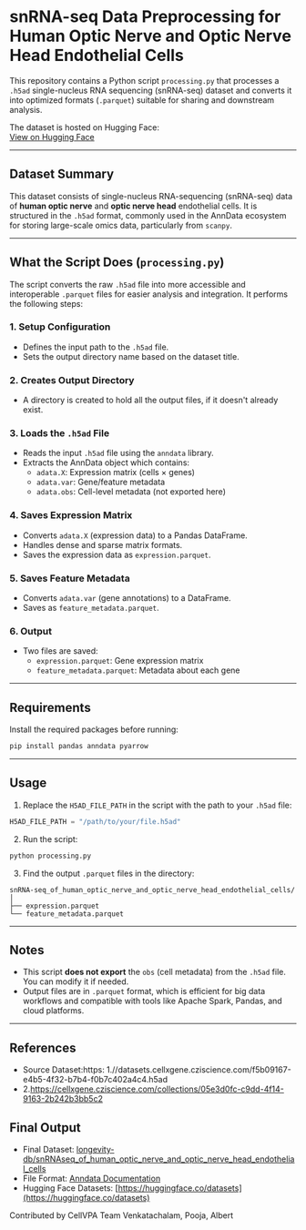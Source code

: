
#  snRNA-seq Data Preprocessing for Human Optic Nerve and Optic Nerve Head Endothelial Cells

This repository contains a Python script `processing.py` that processes a `.h5ad` single-nucleus RNA sequencing (snRNA-seq) dataset and converts it into optimized formats (`.parquet`) suitable for sharing and downstream analysis.

The dataset is hosted on Hugging Face:  
[View on Hugging Face](https://huggingface.co/datasets/longevity-db/snRNAseq_of_human_optic_nerve_and_optic_nerve_head_endothelial_cells)

---

## Dataset Summary

This dataset consists of single-nucleus RNA-sequencing (snRNA-seq) data of **human optic nerve** and **optic nerve head** endothelial cells. It is structured in the `.h5ad` format, commonly used in the AnnData ecosystem for storing large-scale omics data, particularly from `scanpy`.

---

## What the Script Does (`processing.py`)

The script converts the raw `.h5ad` file into more accessible and interoperable `.parquet` files for easier analysis and integration. It performs the following steps:

### 1. **Setup Configuration**
- Defines the input path to the `.h5ad` file.
- Sets the output directory name based on the dataset title.

### 2. **Creates Output Directory**
- A directory is created to hold all the output files, if it doesn't already exist.

### 3. **Loads the `.h5ad` File**
- Reads the input `.h5ad` file using the `anndata` library.
- Extracts the AnnData object which contains:
  - `adata.X`: Expression matrix (cells × genes)
  - `adata.var`: Gene/feature metadata
  - `adata.obs`: Cell-level metadata (not exported here)

### 4. **Saves Expression Matrix**
- Converts `adata.X` (expression data) to a Pandas DataFrame.
- Handles dense and sparse matrix formats.
- Saves the expression data as `expression.parquet`.

### 5. **Saves Feature Metadata**
- Converts `adata.var` (gene annotations) to a DataFrame.
- Saves as `feature_metadata.parquet`.

### 6. **Output**
- Two files are saved:
  - `expression.parquet`: Gene expression matrix
  - `feature_metadata.parquet`: Metadata about each gene

---

## Requirements

Install the required packages before running:

```bash
pip install pandas anndata pyarrow
```

---

## Usage

1. Replace the `H5AD_FILE_PATH` in the script with the path to your `.h5ad` file:

```python
H5AD_FILE_PATH = "/path/to/your/file.h5ad"
```

2. Run the script:

```bash
python processing.py
```

3. Find the output `.parquet` files in the directory:

```
snRNA-seq_of_human_optic_nerve_and_optic_nerve_head_endothelial_cells/
│
├── expression.parquet
└── feature_metadata.parquet
```

---

## Notes

- This script **does not export** the `obs` (cell metadata) from the `.h5ad` file. You can modify it if needed.
- Output files are in `.parquet` format, which is efficient for big data workflows and compatible with tools like Apache Spark, Pandas, and cloud platforms.

---

## References

- Source Dataset:https: 1.//datasets.cellxgene.cziscience.com/f5b09167-e4b5-4f32-b7b4-f0b7c402a4c4.h5ad
- 2.https://cellxgene.cziscience.com/collections/05e3d0fc-c9dd-4f14-9163-2b242b3bb5c2
  
## Final Output 
- Final Dataset: [longevity-db/snRNAseq_of_human_optic_nerve_and_optic_nerve_head_endothelial_cells](https://huggingface.co/datasets/longevity-db/snRNAseq_of_human_optic_nerve_and_optic_nerve_head_endothelial_cells)
- File Format: [Anndata Documentation](https://anndata.readthedocs.io/en/latest/)
- Hugging Face Datasets: [https://huggingface.co/datasets](https://huggingface.co/datasets)

  
Contributed by CellVPA Team
Venkatachalam, Pooja, Albert
